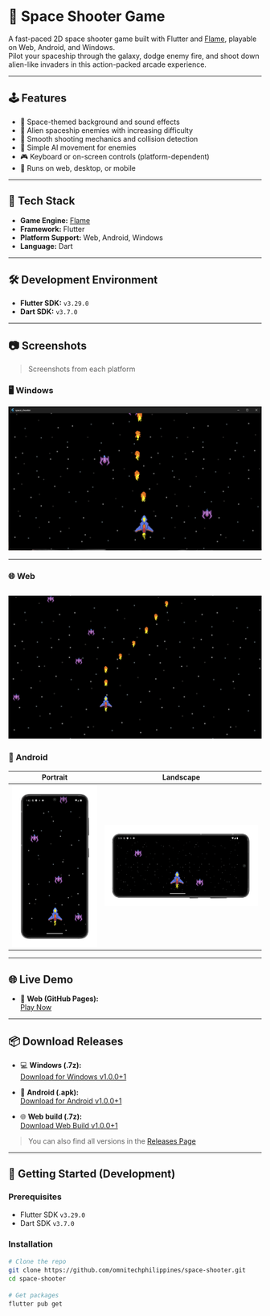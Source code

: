 # 🚀 Space Shooter Game

A fast-paced 2D space shooter game built with Flutter and [Flame](https://flame-engine.org), playable on Web, Android, and Windows.  
Pilot your spaceship through the galaxy, dodge enemy fire, and shoot down alien-like invaders in this action-packed arcade experience.

---

## 🕹️ Features

- 🌌 Space-themed background and sound effects
- 👾 Alien spaceship enemies with increasing difficulty
- 🔫 Smooth shooting mechanics and collision detection
- 🧠 Simple AI movement for enemies
- 🎮 Keyboard or on-screen controls (platform-dependent)
- 📱 Runs on web, desktop, or mobile

---

## 🧰 Tech Stack

- **Game Engine:** [Flame](https://flame-engine.org)
- **Framework:** Flutter
- **Platform Support:** Web, Android, Windows
- **Language:** Dart

---

## 🛠 Development Environment

- **Flutter SDK:** `v3.29.0`
- **Dart SDK:** `v3.7.0`

---

## 📷 Screenshots

> Screenshots from each platform

### 🖥️ Windows

![Windows Gameplay](screenshots/windows/windows-gameplay.png)

---

### 🌐 Web

![Web Gameplay](screenshots/web/web-gameplay.png)
---

### 📱 Android

| Portrait                                                       | Landscape                                                        |
|----------------------------------------------------------------|------------------------------------------------------------------|
| ![Portrait](screenshots/android/android-gameplay-portrait.png) | ![Landscape](screenshots/android/android-gameplay-landscape.png) |
---

## 🌐 Live Demo

- 🔗 **Web (GitHub Pages):**  
  [Play Now](https://omnitechphilippines.github.io/space-shooter/)

---

## 📦 Download Releases

- 💻 **Windows (.7z):**  
  [Download for Windows v1.0.0+1](https://github.com/omnitechphilippines/space-shooter/releases/download/v1.0.0%2B1/windows-release-v1.0.0%2B1.7z)

- 📱 **Android (.apk):**  
  [Download for Android v1.0.0+1](https://github.com/omnitechphilippines/space-shooter/releases/download/v1.0.0%2B1/app-release-v1.0.0%2B1.apk)

- 🌐 **Web build (.7z):**  
  [Download Web Build v1.0.0+1](https://github.com/omnitechphilippines/space-shooter/releases/download/v1.0.0%2B1/web-release-v1.0.0%2B1.7z)

> You can also find all versions in the [Releases Page](https://github.com/omnitechphilippines/space-shooter/releases)

---

## 🏁 Getting Started (Development)

### Prerequisites

- Flutter SDK `v3.29.0`
- Dart SDK `v3.7.0`

### Installation

```bash
# Clone the repo
git clone https://github.com/omnitechphilippines/space-shooter.git
cd space-shooter

# Get packages
flutter pub get
